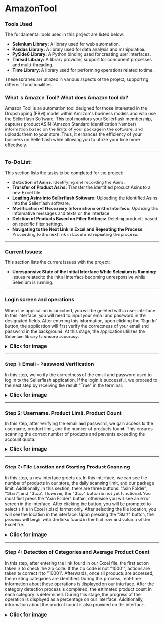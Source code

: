 # AmazonTool

### Tools Used

The fundamental tools used in this project are listed below:

- **Selenium Library:** A library used for web automation.
- **Pandas Library:** A library used for data analysis and manipulation.
- **PySide6 Library:** A Python binding used for creating user interfaces.
- **Thread Library:** A library providing support for concurrent processes and multi-threading.
- **Time Library:** A library used for performing operations related to time.

These libraries are utilized in various aspects of the project, supporting different functionalities.

### What is Amazon Tool? What does Amazon tool do?

Amazon Tool is an automation tool designed for those interested in the Dropshipping (FBM) model within Amazon's business models and who use the Sellerflash Software. This tool monitors your Sellerflash membership, captures product ASIN (Amazon Standard Identification Number) information based on the limits of your package in the software, and uploads them to your store. Thus, it enhances the efficiency of your business on Sellerflash while allowing you to utilize your time more effectively.

---

### To-Do List:

This section lists the tasks to be completed for the project:

- **Detection of Asins:** Identifying and recording the Asins.
- **Transfer of Product Asins:** Transfer the identified product Asins to a new Excel file.
- **Loading Asins into Sellerflash Software:** Uploading the identified Asins into the Sellerflash software.
- **Modification of Necessary Informations on the Interface:** Updating the informative messages and texts on the interface.
- **Deletion of Products Based on Filter Settings:** Deleting products based on specific filter settings.
- **Navigating to the Next Link in Excel and Repeating the Process:** Proceeding to the next link in Excel and repeating the process.

---

### Current Issues:

This section lists the current issues with the project:

- **Unresponsive State of the Initial Interface While Selenium is Running:** Issues related to the initial interface becoming unresponsive while Selenium is running.

---

### Login screen and operations

When the application is launched, you will be greeted with a user interface. In this interface, you will need to input your email and password in the designated fields. After entering this information, upon clicking the 'Sign In' button, the application will first verify the correctness of your email and password in the background. At this stage, the application utilizes the Selenium library to ensure accuracy.

<details>
<summary><b><big>Click for image</big></b></summary>
<p align="center">
  <img src="https://cdn.discordapp.com/attachments/782962565293932554/1232309636305125416/Login_Screen.PNG?ex=664c95c8&is=664b4448&hm=9eb558a2d5c62919e90e0f057d2a0ee6891dae702111e4f88b029380acaea3f7&" alt="Login Screen">
</p>
</details>

---

### Step 1: Email - Password Verification

In this step, we verify the correctness of the email and password used to log in to the Sellerflash application. If the login is successful, we proceed to the next step by receiving the result "True" in the terminal.

<details>
<summary><b><big>Click for image</big></b></summary>
<p align="center">
  <img src="https://cdn.discordapp.com/attachments/782962565293932554/1232317096441155715/Selenium1.PNG?ex=664bf3fb&is=664aa27b&hm=e8b6c87b3f531ee4d76e629d8b77f119da419c31c2658729bd4625a3db157ef5&" alt="Login Screen">
</p>
</details>

---

### Step 2: Username, Product Limit, Product Count

In this step, after verifying the email and password, we gain access to the username, product limit, and the number of products found. This ensures scanning the correct number of products and prevents exceeding the account quota.

<details>
<summary><b><big>Click for image</big></b></summary>
<p align="center">
  <img src="https://cdn.discordapp.com/attachments/782962565293932554/1232321304473112687/Selenium2.PNG?ex=664bf7e6&is=664aa666&hm=dabcb916f83c3e8a973b8b4932f7f8ccf6a9580989fec80ec3e53591e05bec5b&" alt="Login Screen">
</p>
</details>

---

### Step 3: File Location and Starting Product Scanning

In this step, a new interface greets us. In this interface, we can see the number of products in our store, the daily scanning limit, and our package limit. Additionally, in this section, there are three buttons: "Asin Folder", "Start", and "Stop". However, the "Stop" button is not yet functional. You must first press the "Asin Folder" button, otherwise you will see an error screen in the interface. After clicking the button, you will be prompted to select a file in Excel (.xlsx) format only. After selecting the file location, you will see the location in the interface. Upon pressing the "Start" button, the process will begin with the links found in the first row and column of the Excel file.

<details>
<summary><b><big>Click for image</big></b></summary>
<p align="center">
  <img src="https://cdn.discordapp.com/attachments/782962565293932554/1232324637036122153/Settings_Screen.PNG?ex=664bfb00&is=664aa980&hm=0c93f39b6ef4968f58888e7a456b048dc4bd2864946e6b650973763d2dd40cfd&" alt="Login Screen">
  <p align="center">
  <img src="https://cdn.discordapp.com/attachments/782962565293932554/1232325360662614056/Settings_Screen1.PNG?ex=664bfbad&is=664aaa2d&hm=453bcf8f78bab201f7c38c64cabda1faf10d8680ec9c25577b55ae75358f9481&" alt="Login Screen">
  <p align="center">
  <img src="https://cdn.discordapp.com/attachments/782962565293932554/1232325372570239106/Settings_Screen2.PNG?ex=664bfbb0&is=664aaa30&hm=2568696d7c039a0c7d07c6a0fc62a5daa5991ca8f014c10e8ece137fa60fba79&" alt="Login Screen">
</p>
</details>

---

### Step 4: Detection of Categories and Average Product Count

In this step, after entering the link found in our Excel file, the first action taken is to check the zip code. If the zip code is not "10001", actions are taken to correct it to "10001". Afterwards, once all products are accessed, the existing categories are identified. During this process, real-time information about these operations is displayed on our interface. After the category detection process is completed, the estimated product count in each category is determined. During this stage, the progress of the operation is displayed as a percentage on our interface. Additionally, information about the product count is also provided on the interface.

<details>
<summary><b><big>Click for image</big></b></summary>
<p align="center">
  <img src="https://cdn.discordapp.com/attachments/782962565293932554/1232329260606165082/Selenium4.PNG?ex=664bff4f&is=664aadcf&hm=9aafd933fa9ac25af72fd2aa5fc7bd447712bb70b76fe0c389d614904f239079&" alt="Login Screen">
  <p align="center">
  <img src="https://cdn.discordapp.com/attachments/782962565293932554/1232329275500265553/Selenium5.PNG?ex=664bff52&is=664aadd2&hm=17b22fe5fb419a1e4ce1b4e5054c4ba15064aa1f7fca7beb2d5e4c40c8486c14&" alt="Login Screen">
</p>
</details>
